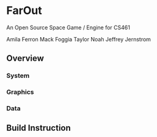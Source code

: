 # FarOut
An Open Source Space Game / Engine for CS461

Amila Ferron
Mack Foggia
Taylor Noah
Jeffrey Jernstrom 


## Overview

### System

### Graphics

### Data

## Build Instruction


